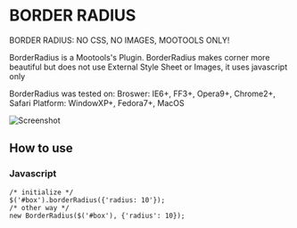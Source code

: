 BORDER RADIUS
===========

BORDER RADIUS: NO CSS, NO IMAGES, MOOTOOLS ONLY!

BorderRadius is a Mootools's Plugin. BorderRadius makes corner more beautiful but does not use External Style Sheet or Images, it uses javascript only

BorderRadius was tested on: 
	Broswer: IE6+, FF3+, Opera9+, Chrome2+, Safari
	Platform: WindowXP+, Fedora7+, MacOS
	
![Screenshot](http://img197.imageshack.us/img197/8065/democ.png)

How to use
----------

### Javascript
	/* initialize */
	$('#box').borderRadius({'radius: 10'});
	/* other way */
	new BorderRadius($('#box'), {'radius': 10});
